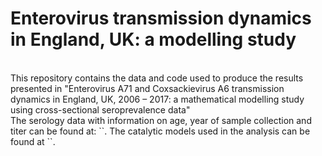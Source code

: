 # Enterovirus transmission dynamics in England, UK: a modelling study
<br>
This repository contains the data and code used to produce the results presented in "Enterovirus A71 and Coxsackievirus A6 transmission dynamics in England, UK, 2006 – 2017: a mathematical modelling study using cross-sectional seroprevalence data"

<br>
The serology data with information on age, year of sample collection and titer can be found at: ``. The catalytic models used in the analysis can be found at ``.
